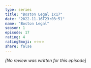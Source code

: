 ```yaml
---
type: series
title: "Boston Legal 1x17"
date: "2022-11-16T23:03:51"
name: "Boston Legal"
season: 1
episode: 17
rating: 4
ratingEmoji: ⭐️⭐️⭐️⭐️
share: false
---
```


*[No review was written for this episode]*
